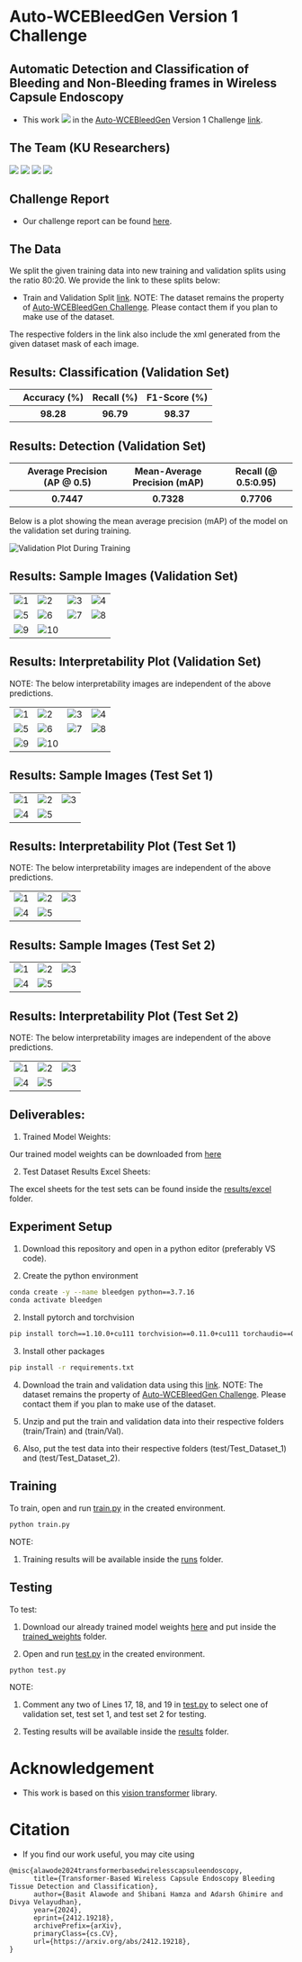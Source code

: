 # Auto-WCEBleedGen Version 1 Challenge

## Automatic Detection and Classification of Bleeding and Non-Bleeding frames in Wireless Capsule Endoscopy

- This work <a href=""><img src="https://img.shields.io/badge/Ranked-3rd-blue"></a> in the [Auto-WCEBleedGen](https://misahub.in/CVIP/challenge.html) Version 1 Challenge [link](https://www.authorea.com/users/715826/articles/719344-auto-wcebleedgen-version-v1-and-v2-challenge-datasets-and-evaluation). 

## The Team (KU Researchers)
<a href="https://scholar.google.com/citations?user=DCppi6gAAAAJ&hl=en"><img src="https://img.shields.io/badge/1. Basit Alawode -Google Scholar Profile-blue"></a> <a href="https://scholar.google.com/citations?user=BvUnrAoAAAAJ&hl=en"><img src="https://img.shields.io/badge/2. Shibani Hamza -Google Scholar Profile-blue"></a> <a href="https://scholar.google.com/citations?user=DaKTof0AAAAJ&hl=en"><img src="https://img.shields.io/badge/3. Adarsh Ghimire -Google Scholar Profile-blue"></a> <a href="https://scholar.google.com/citations?user=-ouVDccAAAAJ&hl=en"><img src="https://img.shields.io/badge/4. Divya Velayudhan -Google Scholar Profile-blue"></a>

## Challenge Report
- Our challenge report can be found [here](https://arxiv.org/abs/2412.19218).


## The Data
We split the given training data into new training and validation splits using the ratio 80:20. We provide the link to these splits below:

- Train and Validation Split [link](https://drive.google.com/file/d/1RpC0e6B3wzTEOVYGLMuUfJTxI90b_2vM/view?usp=sharing). NOTE: The dataset remains the property of [Auto-WCEBleedGen Challenge](https://misahub.in/CVIP/challenge.html). Please contact them if you plan to make use of the dataset. 

The respective folders in the link also include the xml generated from the given dataset mask of each image.


## Results: Classification (Validation Set)

<table>
  <tr>
    <th></th>
    <th>Accuracy (%)</th>
    <th>Recall (%)</th>
    <th>F1-Score (%)</th>
  </tr>

  <tr>
    <th></th>
    <th>98.28</th>
    <th>96.79</th>
    <th>98.37</th>
  </tr>
</table>

## Results: Detection (Validation Set)

<table>
  <tr>
    <th></th>
    <th>Average Precision (AP @ 0.5)</th>
    <th>Mean-Average Precision (mAP)</th>
    <th>Recall (@ 0.5:0.95)</th>
  </tr>

  <tr>
    <th></th>
    <th>0.7447</th>
    <th>0.7328</th>
    <th>0.7706</th>
  </tr>
</table>

Below is a plot showing the mean average precision (mAP) of the model on the validation set during training.

![Validation Plot During Training](images/validation.png)


## Results: Sample Images (Validation Set)
<table>
  <tr>
    <td> <img src="images/val_sample/bleed_img- (157).jpg"  alt="1" ></td>
    <td> <img src="images/val_sample/bleed_img- (159).jpg"  alt="2" ></td>
    <td> <img src="images/val_sample/bleed_img- (163).jpg"  alt="3" ></td>
    <td> <img src="images/val_sample/bleed_img- (241).jpg"  alt="4" ></td>
  </tr>

  <tr>
    <td> <img src="images/val_sample/bleed_img- (309).jpg"  alt="5" ></td>
    <td> <img src="images/val_sample/bleed_img- (1142).jpg"  alt="6" ></td>
    <td> <img src="images/val_sample/non-bleed_img- (205).jpg"  alt="7" ></td>
    <td> <img src="images/val_sample/non-bleed_img- (208).jpg"  alt="8" ></td>
  </tr>

  <tr>
    <td> <img src="images/val_sample/non-bleed_img- (414).jpg"  alt="9" ></td>
    <td> <img src="images/val_sample/non-bleed_img- (471).jpg"  alt="10" ></td>
  </tr>
</table>

 ## Results: Interpretability Plot (Validation Set)
 NOTE: The below interpretability images are independent of the above predictions.
<table>
  <tr>
    <td> <img src="images/val_interpret/bleed_img- (61).jpg"  alt="1" ></td>
    <td> <img src="images/val_interpret/bleed_img- (157).jpg"  alt="2" ></td>
    <td> <img src="images/val_interpret/bleed_img- (261).jpg"  alt="3" ></td>
    <td> <img src="images/val_interpret/bleed_img- (373).jpg"  alt="4" ></td>
  </tr>

  <tr>
    <td> <img src="images/val_interpret/bleed_img- (459).jpg"  alt="5" ></td>
    <td> <img src="images/val_interpret/non-bleed_img- (242).jpg"  alt="6" ></td>
    <td> <img src="images/val_interpret/non-bleed_img- (269).jpg"  alt="7" ></td>
    <td> <img src="images/val_interpret/non-bleed_img- (507).jpg"  alt="8" ></td>
  </tr>

  <tr>
    <td> <img src="images/val_interpret/non-bleed_img- (628).jpg"  alt="9" ></td>
    <td> <img src="images/val_interpret/non-bleed_img- (778).jpg"  alt="10" ></td>
  </tr>
</table>

## Results: Sample Images (Test Set 1)
<table>
  <tr>
    <td> <img src="images/test_1_sample/A0023.jpg"  alt="1" ></td>
    <td> <img src="images/test_1_sample/A0024.jpg"  alt="2" ></td>
    <td> <img src="images/test_1_sample/A0038.jpg"  alt="3" ></td>
  </tr>

  <tr>
    <td> <img src="images/test_1_sample/A0039.jpg"  alt="4" ></td>
    <td> <img src="images/test_1_sample/A0047.jpg"  alt="5" ></td>
  </tr>
</table>

 ## Results: Interpretability Plot (Test Set 1)
 NOTE: The below interpretability images are independent of the above predictions.
<table>
  <tr>
    <td> <img src="images/test_1_interpret/A0033.jpg"  alt="1" ></td>
    <td> <img src="images/test_1_interpret/A0034.jpg"  alt="2" ></td>
    <td> <img src="images/test_1_interpret/A0040.jpg"  alt="3" ></td>
  </tr>

  <tr>
    <td> <img src="images/test_1_interpret/A0042.jpg"  alt="4" ></td>
    <td> <img src="images/test_1_interpret/A0044.jpg"  alt="5" ></td>
  </tr>
</table>

## Results: Sample Images (Test Set 2)
<table>
  <tr>
    <td> <img src="images/test_2_sample/A0054.jpg"  alt="1" ></td>
    <td> <img src="images/test_2_sample/A0076.jpg"  alt="2" ></td>
    <td> <img src="images/test_2_sample/A0152.jpg"  alt="3" ></td>
  </tr>

  <tr>
    <td> <img src="images/test_2_sample/A0181.jpg"  alt="4" ></td>
    <td> <img src="images/test_2_sample/A0275.jpg"  alt="5" ></td>
  </tr>
</table>

## Results: Interpretability Plot (Test Set 2)
NOTE: The below interpretability images are independent of the above predictions.
<table>
  <tr>
    <td> <img src="images/test_2_interpret/A0053.jpg"  alt="1" ></td>
    <td> <img src="images/test_2_interpret/A0065.jpg"  alt="2" ></td>
    <td> <img src="images/test_2_interpret/A0088.jpg"  alt="3" ></td>
  </tr>

  <tr>
    <td> <img src="images/test_2_interpret/A0109.jpg"  alt="4" ></td>
    <td> <img src="images/test_2_interpret/A0124.jpg"  alt="5" ></td>
  </tr>
</table>

## Deliverables:
 1. Trained Model Weights: 
 
 Our trained model weights can be downloaded from [here](https://drive.google.com/file/d/1offbKTaNWJ0U5rhkkMe-WjJuq__MW_yP/view?usp=sharing)
 
 2. Test Dataset Results Excel Sheets:

 The excel sheets for the test sets can be found inside the [results/excel](results/excel) folder.

## Experiment Setup

1. Download this repository and open in a python editor (preferably VS code).

1. Create the python environment

```bash
conda create -y --name bleedgen python==3.7.16
conda activate bleedgen  
```

2. Install pytorch and torchvision

```bash
pip install torch==1.10.0+cu111 torchvision==0.11.0+cu111 torchaudio==0.10.0 -f https://download.pytorch.org/whl/torch_stable.html
```

3. Install other packages

```bash
pip install -r requirements.txt
```

4. Download the train and validation data using this [link](https://drive.google.com/file/d/1RpC0e6B3wzTEOVYGLMuUfJTxI90b_2vM/view?usp=sharing). NOTE: The dataset remains the property of [Auto-WCEBleedGen Challenge](https://misahub.in/CVIP/challenge.html). Please contact them if you plan to make use of the dataset. 

5. Unzip and put the train and validation data into their respective folders (train/Train) and (train/Val).

6. Also, put the test data into their respective folders (test/Test_Dataset_1) and (test/Test_Dataset_2).

## Training

To train, open and run [train.py](./train.py) in the created environment. 

```bash
python train.py
```

NOTE: 

1. Training results will be available inside the [runs](./runs/) folder.

## Testing

To test:

1. Download our already trained model weights [here](https://drive.google.com/file/d/1offbKTaNWJ0U5rhkkMe-WjJuq__MW_yP/view?usp=sharing) and put inside the [trained_weights](./trained_weights) folder.

2. Open and run [test.py](./test.py) in the created environment. 

```bash
python test.py
```

NOTE: 

1. Comment any two of Lines 17, 18, and 19 in [test.py](./test.py) to select one of validation set, test set 1, and test set 2 for testing.

2. Testing results will be available inside the [results](./results/) folder.
 

# Acknowledgement
 - This work is based on this [vision transformer](https://github.com/sovit-123/vision_transformers) library.


# Citation
- If you find our work useful, you may cite using

```
@misc{alawode2024transformerbasedwirelesscapsuleendoscopy,
      title={Transformer-Based Wireless Capsule Endoscopy Bleeding Tissue Detection and Classification}, 
      author={Basit Alawode and Shibani Hamza and Adarsh Ghimire and Divya Velayudhan},
      year={2024},
      eprint={2412.19218},
      archivePrefix={arXiv},
      primaryClass={cs.CV},
      url={https://arxiv.org/abs/2412.19218}, 
}
```



